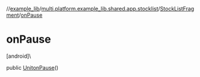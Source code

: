 //[example_lib](../../../index.md)/[multi.platform.example_lib.shared.app.stocklist](../index.md)/[StockListFragment](index.md)/[onPause](on-pause.md)

# onPause

[android]\

public [Unit](https://kotlinlang.org/api/latest/jvm/stdlib/kotlin/-unit/index.html)[onPause](on-pause.md)()
